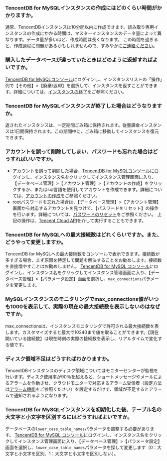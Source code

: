 ### TencentDB for MySQLインスタンスの作成にはどのくらい時間がかかりますか。
通常、TencentDBインスタンスは10分間以内に作成できます。読み取り専用インスタンスの作成にかかる時間は、マスターインスタンスのデータ量によって異なります。データ量が多いほど、作成時間は長くなります。
この時間を過ぎると、作成過程に問題があるかもしれませんので、すみやかに[ご連絡ください](https://intl.cloud.tencent.com/document/product/236/32996)。

### 購入したデータベースが違っていたときはどのように返却すればよいですか。
[TencentDB for MySQLコンソール](https://console.cloud.tencent.com/cdb)にログインし、インスタンスリストの「操作」列で【その他】>【廃棄/返却】を選択して、インスタンスを返すことができます。詳細については、[インスタンスの終了](https://intl.cloud.tencent.com/document/product/236/31895)をご参照ください。

<span id = "shilixiaohui"></span>
### TencentDB for MySQLインスタンスが終了した場合はどうなりますか。
返されたインスタンスは、一定期間ごみ箱に保持されます。従量課金インスタンスは1日間保持されます。この期間中に、ごみ箱に移動してインスタンスを復元できます。

<span id = "zhanghaomima"></span>
### アカウントを誤って削除してしまい、パスワードも忘れた場合はどうすればいいですか。
- アカウントを誤って削除した場合、[TencentDB for MySQLコンソール](https://console.cloud.tencent.com/cdb)にログインし、インスタンス名をクリックしてインスタンス管理画面に入り、【データベース管理】>【アカウント管理】>【アカウントの作成】をクリックするか、またはsql言語を使用してアカウントを作成できます。詳細については、[アカウントの作成](https://intl.cloud.tencent.com/document/product/236/31900)をご参照ください。
- rootパスワードを忘れた場合は、【データベース管理】>【アカウント管理】画面から対応するアカウントを見つけて、【パスワードをリセット】の操作を行います。詳細については、[パスワードのリセット](https://intl.cloud.tencent.com/document/product/236/31901)をご参照ください。
上記の操作は、[Tencent Cloud API](https://intl.cloud.tencent.com/document/product/236/17497)を介して実行することもできます。

### TencentDB for MySQLへの最大接続数はどれくらいですか。また、どうやって変更しますか。
TencentDB for MySQLへの最大接続数をコンソールで表示できます。接続数が多すぎる場合、まず原因を特定して問題を解決することをお勧めします。接続数を直接増やすことはお勧めしません。
[TencentDB for MySQL コンソール](https://console.cloud.tencent.com/cdb)にログインし、インスタンス名をクリックしてインスタンス管理画面に入り、【データベース管理】>【パラメータ設定】画面を選択し、`max_connections`パラメータを変更します。

### MySQLインスタンスのモニタリングでmax_connections値がいつも1000を表示して、実際の現在の最大接続数を表示しないのはなぜですか。
max_connectionsは、インスタンスモニタリングで許可される最大接続数を表します。カスタマイズすると最大で10240まで値を取ることができます。【現在開いている接続数】は現在時刻の実際の接続数を表示し、リアルタイムで変化する値です。

### ディスク領域不足はどうすればわかりますか。
TencentDBインスタンスのディスク領域についてはモニターセンターが監視を行います。ディスク使用率が90％を超えると、ショートメッセージやメールによるアラームを作動させ、クラウドモニターで対応するアラーム受信者（設定方法は[アラーム機能](https://intl.cloud.tencent.com/document/product/236/8457)をご参照ください）を設定するだけで、領域が不足するとアラームで通知されるようになります。

### TencentDB for MySQLインスタンスを初期化した後、テーブル名の大文字と小文字を区別するにはどうすればよいですか。
データベースの`lower_case_table_names`パラメータを調整する必要があります。
[TencentDB for MySQL コンソール](https://console.cloud.tencent.com/cdb)にログインし、インスタンス名をクリックしてインスタンス管理画面に入り、【データベース管理】>【パラメータ設定】画面を選択し、`lower_case_table_names`パラメータを探して変更します（0：大文字と小文字を区別、1：大文字と小文字を区別しない）。
